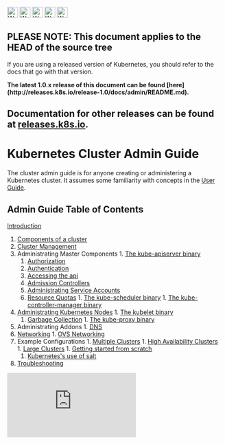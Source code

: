 <!-- BEGIN MUNGE: UNVERSIONED_WARNING -->

<!-- BEGIN STRIP_FOR_RELEASE -->

<img src="http://kubernetes.io/img/warning.png" alt="WARNING"
     width="25" height="25">
<img src="http://kubernetes.io/img/warning.png" alt="WARNING"
     width="25" height="25">
<img src="http://kubernetes.io/img/warning.png" alt="WARNING"
     width="25" height="25">
<img src="http://kubernetes.io/img/warning.png" alt="WARNING"
     width="25" height="25">
<img src="http://kubernetes.io/img/warning.png" alt="WARNING"
     width="25" height="25">

<h2>PLEASE NOTE: This document applies to the HEAD of the source tree</h2>

If you are using a released version of Kubernetes, you should
refer to the docs that go with that version.

<strong>
The latest 1.0.x release of this document can be found
[here](http://releases.k8s.io/release-1.0/docs/admin/README.md).

Documentation for other releases can be found at
[releases.k8s.io](http://releases.k8s.io).
</strong>
--

<!-- END STRIP_FOR_RELEASE -->

<!-- END MUNGE: UNVERSIONED_WARNING -->

# Kubernetes Cluster Admin Guide

The cluster admin guide is for anyone creating or administering a Kubernetes cluster.
It assumes some familiarity with concepts in the [User Guide](../user-guide/README.md).

## Admin Guide Table of Contents

[Introduction](introduction.md)

1. [Components of a cluster](cluster-components.md)
  1. [Cluster Management](cluster-management.md)
  1. Administrating Master Components
    1. [The kube-apiserver binary](kube-apiserver.md)
      1. [Authorization](authorization.md)
      1. [Authentication](authentication.md)
      1. [Accessing the api](accessing-the-api.md)
      1. [Admission Controllers](admission-controllers.md)
      1. [Administrating Service Accounts](service-accounts-admin.md)
      1. [Resource Quotas](resource-quota.md)
    1. [The kube-scheduler binary](kube-scheduler.md)
    1. [The kube-controller-manager binary](kube-controller-manager.md)
  1. [Administrating Kubernetes Nodes](node.md)
    1. [The kubelet binary](kubelet.md)
      1. [Garbage Collection](garbage-collection.md)
    1. [The kube-proxy binary](kube-proxy.md)
  1. Administrating Addons
    1. [DNS](dns.md)
  1. [Networking](networking.md)
    1. [OVS Networking](ovs-networking.md)
  1. Example Configurations
    1. [Multiple Clusters](multi-cluster.md)
    1. [High Availability Clusters](high-availability.md)
    1. [Large Clusters](cluster-large.md)
    1. [Getting started from scratch](../getting-started-guides/scratch.md)
      1. [Kubernetes's use of salt](salt.md)
  1. [Troubleshooting](cluster-troubleshooting.md)


<!-- BEGIN MUNGE: GENERATED_ANALYTICS -->
[![Analytics](https://kubernetes-site.appspot.com/UA-36037335-10/GitHub/docs/admin/README.md?pixel)]()
<!-- END MUNGE: GENERATED_ANALYTICS -->
